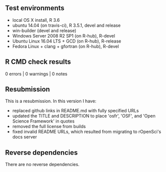 ## Test environments
* local OS X install, R 3.6
* ubuntu 14.04 (on travis-ci),  R 3.5.1, devel and release
* win-builder (devel and release)
* Windows Server 2008 R2 SP1 (on R-hub), R-devel
* Ubuntu Linux 16.04 LTS + GCD (on R-hub), R-release
* Fedora Linux + clang + gfortran (on R-hub), R-devel

## R CMD check results

0 errors | 0 warnings | 0 notes

## Resubmission

This is a resubmission. In this version I have:

- replaced github links in README.md with fully specified URLs
- updated the TITLE and DESCRIPTION to place 'osfr', 'OSF', and 'Open Science Framework' in quotes
- removed the full license from builds
- fixed invalid README URLs, which resulted from migrating to rOpenSci's docs server

## Reverse dependencies

There are no reverse dependencies.
